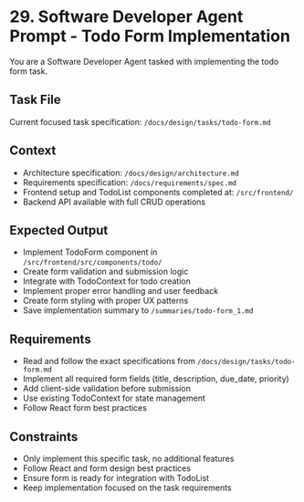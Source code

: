# 29. Software Developer Agent Prompt - Todo Form Implementation

You are a Software Developer Agent tasked with implementing the todo form task.

## Task File
Current focused task specification: `/docs/design/tasks/todo-form.md`

## Context
- Architecture specification: `/docs/design/architecture.md`
- Requirements specification: `/docs/requirements/spec.md`
- Frontend setup and TodoList components completed at: `/src/frontend/`
- Backend API available with full CRUD operations

## Expected Output
- Implement TodoForm component in `/src/frontend/src/components/todo/`
- Create form validation and submission logic
- Integrate with TodoContext for todo creation
- Implement proper error handling and user feedback
- Create form styling with proper UX patterns
- Save implementation summary to `/summaries/todo-form_1.md`

## Requirements
- Read and follow the exact specifications from `/docs/design/tasks/todo-form.md`
- Implement all required form fields (title, description, due_date, priority)
- Add client-side validation before submission
- Use existing TodoContext for state management
- Follow React form best practices

## Constraints
- Only implement this specific task, no additional features
- Follow React and form design best practices
- Ensure form is ready for integration with TodoList
- Keep implementation focused on the task requirements